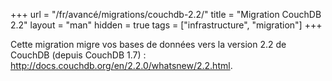 +++
url = "/fr/avancé/migrations/couchdb-2.2/"
title = "Migration CouchDB 2.2"
layout = "man"
hidden = true
tags = ["infrastructure", "migration"]
+++
<!-- TODO: Create EN version -->

Cette migration migre vos bases de données vers la version 2.2 de CouchDB (depuis CouchDB 1.7) : http://docs.couchdb.org/en/2.2.0/whatsnew/2.2.html.
